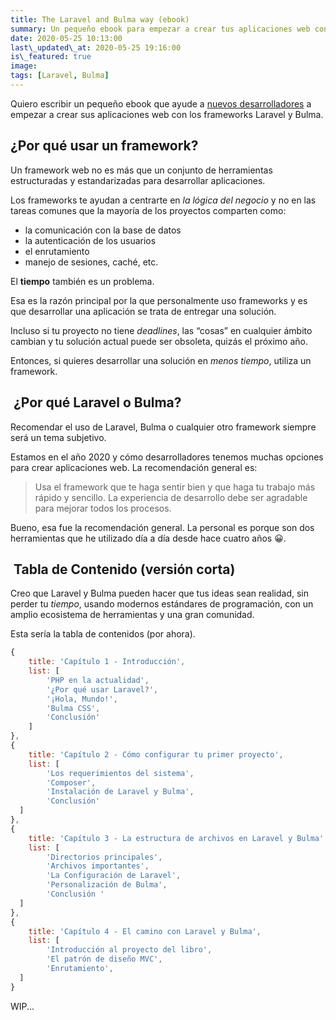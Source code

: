```yaml
---
title: The Laravel and Bulma way (ebook)
summary: Un pequeño ebook para empezar a crear tus aplicaciones web con los frameworks Laravel y Bulma.
date: 2020-05-25 10:13:00
last\_updated\_at: 2020-05-25 19:16:00
is\_featured: true
image:
tags: [Laravel, Bulma]
---
```


Quiero escribir un pequeño ebook que ayude a <ins>nuevos desarrolladores</ins> a empezar a crear sus aplicaciones web con los frameworks Laravel y Bulma.

## ¿Por qué usar un framework?

Un framework web no es más que un conjunto de herramientas estructuradas y estandarizadas para desarrollar aplicaciones.

Los frameworks te ayudan a centrarte en _la lógica del negocio_ y no en las tareas comunes que la mayoría de los proyectos comparten  como:

- la comunicación con la base de datos
- la autenticación de los usuarios
- el enrutamiento
- manejo de sesiones, caché, etc.

El **tiempo** también es un problema. 

Esa es la razón principal por la que personalmente uso frameworks y es que desarrollar una aplicación se trata de entregar una solución.

Incluso si tu proyecto no tiene  _deadlines_, las “cosas” en cualquier ámbito cambian y tu solución actual puede ser obsoleta, quizás el próximo año. 

Entonces, si quieres desarrollar una solución en _menos tiempo_, utiliza un framework.

##  ¿Por qué Laravel o Bulma?

Recomendar el uso de Laravel, Bulma o cualquier otro framework siempre será un tema subjetivo.

Estamos en el año 2020 y cómo desarrolladores tenemos muchas opciones para crear aplicaciones web. La recomendación general es:

> Usa el framework que te haga sentir bien y que haga  tu trabajo más rápido y sencillo. La experiencia de desarrollo debe ser agradable para mejorar todos los procesos.

Bueno, esa fue la recomendación general. La personal es porque son dos herramientas que he utilizado día a día desde hace cuatro años 😀.

##  Tabla de Contenido (versión corta)

Creo que Laravel y Bulma pueden hacer que tus ideas sean realidad, sin perder tu *tiempo*, usando modernos estándares de programación, con un amplio ecosistema de herramientas y una gran comunidad.

Esta sería la tabla de contenidos (por ahora).

<book-outline></book-outline>

```js
{
	title: 'Capítulo 1 - Introducción',
	list: [
		'PHP en la actualidad',
		'¿Por qué usar Laravel?',
	    '¡Hola, Mundo!',
	    'Bulma CSS',
	    'Conclusión'
	]
},
{
	title: 'Capítulo 2 - Cómo configurar tu primer proyecto',
	list: [
	    'Los requerimientos del sistema',
	    'Composer',
	    'Instalación de Laravel y Bulma',
	    'Conclusión'
  ]
},
{
	title: 'Capítulo 3 - La estructura de archivos en Laravel y Bulma',
	list: [
	    'Directorios principales',
	    'Archivos importantes',
	    'La Configuración de Laravel',
	    'Personalización de Bulma',
	    'Conclusión '
  ]
},
{
	title: 'Capítulo 4 - El camino con Laravel y Bulma',
	list: [
	    'Introducción al proyecto del libro',
	    'El patrón de diseño MVC',
	    'Enrutamiento',
  ]
}
```

WIP...
